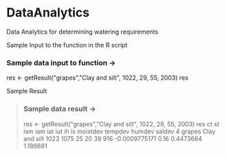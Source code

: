 # DataAnalytics
Data Analytics for determining watering requirements 

Sample Input to the function in the R script 
### Sample data input to function ->
res <- getResult("grapes","Clay and silt", 1022, 29, 55, 2003)
res

Sample Result
> ### Sample data result ->
> res <- getResult("grapes","Clay and silt", 1022, 29, 55, 2003)
> res
      ct            st  ism  iam iat iut ih  is      moistdev tempdev    humdev   saldev
4 grapes Clay and silt 1023 1075  25  20 38 916 -0.0009775171    0.16 0.4473684 1.186681

